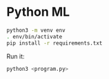 # Python ML

```sh
python3 -m venv env
. env/bin/activate
pip install -r requirements.txt
```

Run it:

```sh
python3 <program.py>
```